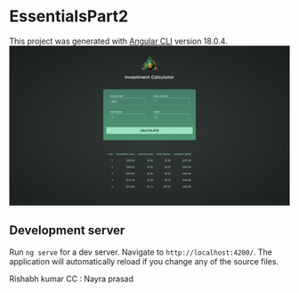 # EssentialsPart2

This project was generated with [Angular CLI](https://github.com/angular/angular-cli) version 18.0.4.
<img src="./public/project.png">

## Development server

Run `ng serve` for a dev server. Navigate to `http://localhost:4200/`. The application will automatically reload if you change any of the source files.


Rishabh kumar 
CC : Nayra prasad 
